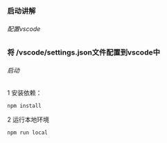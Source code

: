 ### 启动讲解

###### 配置vscode
### 将 /vscode/settings.json文件配置到vscode中

###### 启动
1 安装依赖：

`npm install`

2 运行本地环境

`npm run local`

